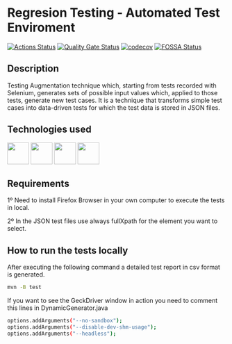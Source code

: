 # Regresion Testing - Automated Test Enviroment
[![Actions Status](https://github.com/PabloGarciaFernandez/Regresion-Testing---Automated-Test-Enviroment/actions/workflows/ci.yml/badge.svg)](https://github.com/PabloGarciaFernandez/Regresion-Testing---Automated-Test-Enviroment/actions)
[![Quality Gate Status](https://sonarcloud.io/api/project_badges/measure?project=PabloGarciaFernandez_Regresion-Testing---Automated-Test-Enviroment&metric=alert_status)](https://sonarcloud.io/summary/new_code?id=PabloGarciaFernandez_Regresion-Testing---Automated-Test-Enviroment)
[![codecov](https://codecov.io/gh/PabloGarciaFernandez/Regresion-Testing---Automated-Test-Enviroment/branch/master/graph/badge.svg?token=O1JH67E97U)](https://codecov.io/gh/PabloGarciaFernandez/Regresion-Testing---Automated-Test-Enviroment)
[![FOSSA Status](https://app.fossa.com/api/projects/git%2Bgithub.com%2FUO276824%2FRegresion-Testing---Automated-Test-Enviroment.svg?type=shield)](https://app.fossa.com/projects/git%2Bgithub.com%2FUO276824%2FRegresion-Testing---Automated-Test-Enviroment?ref=badge_shield)


## Description

Testing Augmentation technique which, starting from tests recorded with Selenium, generates sets of possible input values which, applied to those tests, generate new test cases. It is a technique that transforms simple test cases into data-driven tests for which the test data is stored in JSON files.


## Technologies used

<p float="left">
<a href="https://www.oracle.com/java/"><img src="https://img.icons8.com/external-tal-revivo-shadow-tal-revivo/512/external-java-is-a-general-purpose-programming-language-that-is-class-based-logo-shadow-tal-revivo.png" height="50"></a>
<a href="https://www.selenium.dev/"><img src="https://img.icons8.com/fluency/512/selenium-test-automation.png" height="50"></a>
<a href="https://maven.apache.org/"><img src="https://upload.wikimedia.org/wikipedia/commons/thumb/5/52/Apache_Maven_logo.svg/510px-Apache_Maven_logo.svg.png" height="50"></a>
<a href="https://junit.org/junit5/"><img src="https://i0.wp.com/blog.knoldus.com/wp-content/uploads/2020/06/junit5-banner.png?w=982&ssl=1" height="50"></a>
</p>


## Requirements

1º Need to install Firefox Browser in your own computer to execute the tests in local.

2º In the JSON test files use always fullXpath for the element you want to select.


## How to run the tests locally

After executing the following command a detailed test report in csv format is generated.

```bash
mvn -B test
```

If you want to see the GeckDriver window in action you need to comment this lines in DynamicGenerator.java

```bash
options.addArguments("--no-sandbox");
options.addArguments("--disable-dev-shm-usage");
options.addArguments("--headless");
```

